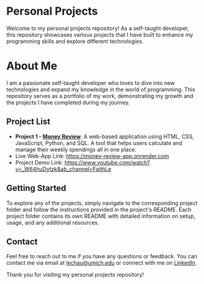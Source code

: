 # Personal Projects

Welcome to my personal projects repository! As a self-taught developer, this repository showcases various projects that I have built to enhance my programming skills and explore different technologies.

# About Me

I am a passionate self-taught developer who loves to dive into new technologies and expand my knowledge in the world of programming. This repository serves as a portfolio of my work, demonstrating my growth and the projects I have completed during my journey.

## Project List

- **Project 1 - [Money Review](https://github.com/lefaith12661/Personal_Projects/tree/main/Money_Review)**: A web-based application using HTML, CSS, JavaScript, Python, and SQL. A tool that helps users calculate and manage their weekly spendings all in one place.
-   Live Web-App Link: https://money-review-app.onrender.com
-   Project Demo Link: https://www.youtube.com/watch?v=_W64huDytzk&ab_channel=FaithLe

## Getting Started

To explore any of the projects, simply navigate to the corresponding project folder and follow the instructions provided in the project's README. Each project folder contains its own README with detailed information on setup, usage, and any additional resources.

## Contact

Feel free to reach out to me if you have any questions or feedback. You can contact me via email at [lechau@umich.edu](mailto:lechau@umich.edu) or connect with me on [LinkedIn](https://www.linkedin.com/in/faithle/).

Thank you for visiting my personal projects repository!
